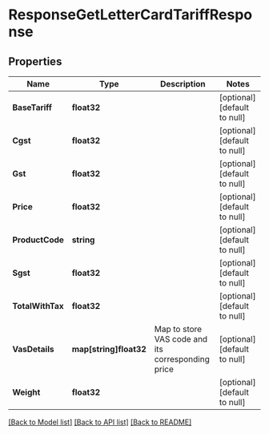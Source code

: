 # ResponseGetLetterCardTariffResponse

## Properties
Name | Type | Description | Notes
------------ | ------------- | ------------- | -------------
**BaseTariff** | **float32** |  | [optional] [default to null]
**Cgst** | **float32** |  | [optional] [default to null]
**Gst** | **float32** |  | [optional] [default to null]
**Price** | **float32** |  | [optional] [default to null]
**ProductCode** | **string** |  | [optional] [default to null]
**Sgst** | **float32** |  | [optional] [default to null]
**TotalWithTax** | **float32** |  | [optional] [default to null]
**VasDetails** | **map[string]float32** | Map to store VAS code and its corresponding price | [optional] [default to null]
**Weight** | **float32** |  | [optional] [default to null]

[[Back to Model list]](../README.md#documentation-for-models) [[Back to API list]](../README.md#documentation-for-api-endpoints) [[Back to README]](../README.md)


